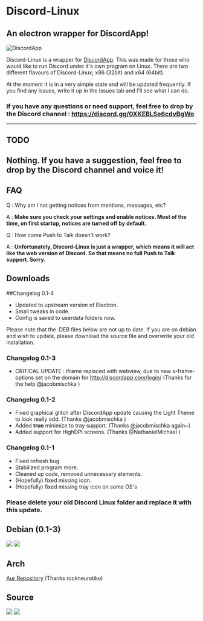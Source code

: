 # Discord-Linux
## An electron wrapper for DiscordApp!



![DiscordApp](https://discordapp.com/assets/df21d1b0c082d8a3cce1c43b290614f9.png)

Discord-Linux is a wrapper for [DiscordApp](http://discordapp.com/). This was made for those who would like to run Discord under it's own program on Linux. There are two different flavours of Discord-Linux; x86 (32bit) and x64 (64bit).

At the moment it is in a very simple state and will be updated frequently. If you find any issues, write it up in the issues tab and I'll see what I can do. 


### If you have any questions or need support, feel free to drop by the Discord channel : https://discord.gg/0XKEBLSe6cdvBgWo
---

## TODO

**Nothing**. If you have a suggestion, feel free to drop by the Discord channel and voice it!
---

## FAQ

Q : Why am I not getting notices from mentions, messages, etc?

A : **Make sure you check your settings and enable notices. Most of the time, on first startup, notices are turned off by default.**

Q : How come Push to Talk doesn't work?

A : **Unfortunately, Discord-Linux is just a wrapper, which means it will act like the web version of Discord. So that means no full Push to Talk support. Sorry.**

## Downloads

##Changelog 0.1-4
- Updated to upstream version of Electron.
- Small tweaks in code.
- Config is saved to userdata folders now.

Please note that the .DEB files below are not up to date. If you are on debian and wish to update, please download the source file and overwrite your old installation.

### Changelog 0.1-3
- CRITICAL UPDATE : iframe replaced with webview, due to new x-frame-options set on the domain for http://discordapp.com/login/ (Thanks for the help @jacobmischka )

### Changelog 0.1-2
- Fixed graphical glitch after DiscordApp update causing the Light Theme to look really odd. (Thanks @jacobmischka )
- Added **true** minimize to tray support. (Thanks @jacobmischka again~)
- Added support for HighDPI screens. (Thanks @NathanielMichael )


### Changelog 0.1-1
- Fixed refresh bug.
- Stabilized program more.
- Cleaned up code, removed unnecessary elements.
- (Hopefully) fixed missing icon.
- (Hopefully) fixed missing tray icon on some OS's

### Please delete your old Discord Linux folder and replace it with this update.

## Debian (0.1-3)
<a href="https://github.com/XNBlank/discord-linux/releases/download/x86-0.1.3/discordlinux-ia32.deb"><img src="http://i.imgur.com/1AXUERm.png"></a> <a href="https://github.com/XNBlank/discord-linux/releases/download/x64-0.1.3/discordlinux-x64.deb"><img src="http://i.imgur.com/mnREvcr.png"></a>

## Arch

<a href="https://aur.archlinux.org/packages/discord/">Aur Repository</a>
(Thanks rockneurotiko)
## Source

<a href="https://github.com/XNBlank/discord-linux/archive/x86-0.1.4.tar.gz"><img src="http://i.imgur.com/ffAMbEr.png"></a> <a href="https://github.com/XNBlank/discord-linux/archive/x64-0.1.4.tar.gz"><img src="http://i.imgur.com/ZgjJZ2E.png"></a>
